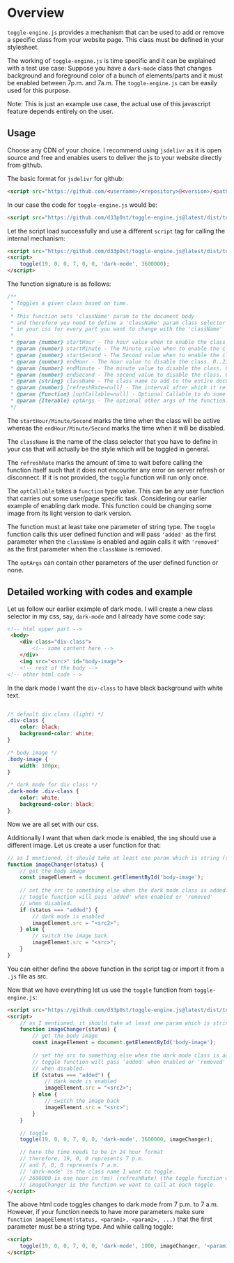 # Overview

`toggle-engine.js` provides a mechanism that can be used to add or remove a specific class from your website page. This class must be defined in your stylesheet.

The working of `toggle-engine.js` is time specific and it can be explained with a test use case: Suppose you have a `dark-mode` class that changes background and foreground color of a bunch of elements/parts and it must be enabled between 7p.m. and 7a.m. The `toggle-engine.js` can be easily used for this purpose.

Note: This is just an example use case, the actual use of this javascript feature depends entirely on the user.

## Usage

Choose any CDN of your choice. I recommend using `jsdelivr` as it is open source and free and enables users to deliver the js to your website directly from github.

The basic format for `jsdelivr` for github:

```html
<script src="https://github.com/<username>/<repository>@<version>/<path-to-file>"></script>
```

In our case the code for `toggle-engine.js` would be:

```html
<script src="https://github.com/d33p0st/toggle-engine.js@latest/dist/toggle-engine.js"></script>
```

Let the script load successfully and use a different `script` tag for calling the internal mechanism:

```html
<script src="https://github.com/d33p0st/toggle-engine.js@latest/dist/toggle-engine.js"></script>
<script>
    toggle(19, 0, 0, 7, 0, 0, 'dark-mode', 3600000);
</script>
```

The function signature is as follows:

```javascript
/**
 * Toggles a given class based on time.
 * 
 * This function sets 'className' param to the document body 
 * and therefore you need to define a 'className' param class selector 
 * in your css for every part you want to change with the 'className'
 * 
 * @param {number} startHour - The hour value when to enable the class such as 19 (for 7 p.m.). 0..23
 * @param {number} startMinute - The Minute value when to enable the class such as 45 (for 45th minute). 0..59
 * @param {number} startSecond - The Second value when to enable the class such as 10 (for 10th second). 0..59
 * @param {number} endHour - The hour value to disable the class. 0..23
 * @param {number} endMinute - The minute value to disable the class. 0..59
 * @param {number} endSecond - The second value to disable the class. 0..59
 * @param {string} className - The class name to add to the entire document
 * @param {number} [refreshRate=null] - The interval after which it refreshes (in ms). If it is null, it wont restart.
 * @param {Function} [optCallable=null] - Optional Callable to do some extra task. It should at least accept one string param which 'toggle' function will provide. It is basically either 'added' or 'removed'.
 * @param {Iterable} optArgs - The optional other args of the function.
 */
```

The `startHour/Minute/Second` marks the time when the class will be active whereas the `endHour/Minute/Second` marks the time when it will be disabled.

The `className` is the name of the class selector that you have to define in your css that will actually be the style which will be toggled in general.

The `refreshRate` marks the amount of time to wait before calling the function itself such that it does not encounter any error on server refresh or disconnect. If it is not provided, the `toggle` function will run only once.

The `optCallable` takes a `function` type value. This can be any user function that carries out some user/page specific task. Considering our earlier example of enabling dark mode. This function could be changing some image from its light version to dark version.

The function must at least take one parameter of string type. The `toggle` function calls this user defined function and will pass `'added'` as the first parameter when the `className` is enabled and again calls it with `'removed'` as the first parameter when the `className` is removed.

The `optArgs` can contain other parameters of the user defined function or none.

## Detailed working with codes and example

Let us follow our earlier example of dark mode. I will create a new class selector in my css, say, `dark-mode` and I already have some code say:

```html
<!-- html upper part -->
 <body>
    <div class="div-class">
        <!-- some content here -->
    </div>
    <img src="<src>" id="body-image">
    <!-- rest of the body -->
<!-- other html code -->
```

In the dark mode I want the `div-class` to have black background with white text.

```css

/* default div class (light) */
.div-class {
    color: black;
    background-color: white;
}

/* body image */
.body-image {
    width: 100px;
}

/* dark mode for div class */
.dark-mode .div-class {
    color: white;
    background-color: black;
}
```

Now we are all set with our css.

Additionally I want that when dark mode is enabled, the `img` should use a different image. Let us create a user function for that:

```javascript
// as I mentioned, it should take at least one param which is string (status)
function imageChanger(status) {
    // get the body image
    const imageElement = document.getElementById('body-image');
    
    // set the src to something else when the dark mode class is added.
    // toggle function will pass 'added' when enabled or 'removed'
    // when disabled.
    if (status === "added") {
        // dark mode is enabled
        imageElement.src = "<src2>";
    } else {
        // switch the image back
        imageElement.src = "<src>";
    }
}
```

You can either define the above function in the script tag or import it from a `.js` file as src.

Now that we have everything let us use the `toggle` function from `toggle-engine.js`:

```html
<script src="https://github.com/d33p0st/toggle-engine.js@latest/dist/toggle-engine.js"></script>
<script>
    // as I mentioned, it should take at least one param which is string (status)
    function imageChanger(status) {
        // get the body image
        const imageElement = document.getElementById('body-image');
        
        // set the src to something else when the dark mode class is added
        // toggle function will pass 'added' when enabled or 'removed'
        // when disabled.
        if (status === "added") {
            // dark mode is enabled
            imageElement.src = "<src2>";
        } else {
            // switch the image back
            imageElement.src = "<src>";
        }
    }

    // toggle
    toggle(19, 0, 0, 7, 0, 0, 'dark-mode', 3600000, imageChanger);

    // here the time needs to be in 24 hour format
    // therefore, 19, 0, 0 represents 7 p.m.
    // and 7, 0, 0 represents 7 a.m.
    // 'dark-mode' is the class name I want to toggle.
    // 3600000 is one hour in (ms) (refreshRate) (the toggle function will be called each hour)
    // imageChanger is the function we want to call at each toggle.
</script>
```

The above html code toggles changes to dark mode from 7 p.m. to 7 a.m.
However, if your function needs to have more parameters make sure
```function imageElement(status, <param1>, <param2>, ...)``` that the first
parameter must be a string type. And while calling toggle:

```html
<script>
    toggle(19, 0, 0, 7, 0, 0, 'dark-mode', 1000, imageChanger, '<param1>', '<param2>', ...);
</script>
```